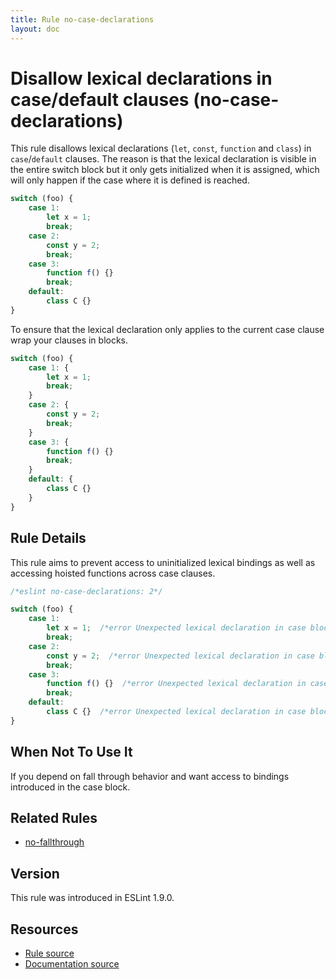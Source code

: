 ```yaml
---
title: Rule no-case-declarations
layout: doc
---
```

<!-- Note: No pull requests accepted for this file. See README.md in the root directory for details. -->
# Disallow lexical declarations in case/default clauses (no-case-declarations)

This rule disallows lexical declarations (`let`, `const`, `function` and `class`)
in `case`/`default` clauses. The reason is that the lexical declaration is visible
in the entire switch block but it only gets initialized when it is assigned, which
will only happen if the case where it is defined is reached.

```js
switch (foo) {
    case 1:
        let x = 1;
        break;
    case 2:
        const y = 2;
        break;
    case 3:
        function f() {}
        break;
    default:
        class C {}
}
```

To ensure that the lexical declaration only applies to the current case clause
wrap your clauses in blocks.

```js
switch (foo) {
    case 1: {
        let x = 1;
        break;
    }
    case 2: {
        const y = 2;
        break;
    }
    case 3: {
        function f() {}
        break;
    }
    default: {
        class C {}
    }
}
```

## Rule Details

This rule aims to prevent access to uninitialized lexical bindings as well as accessing hoisted functions across case clauses.

```js
/*eslint no-case-declarations: 2*/

switch (foo) {
    case 1:
        let x = 1;  /*error Unexpected lexical declaration in case block.*/
        break;
    case 2:
        const y = 2;  /*error Unexpected lexical declaration in case block.*/
        break;
    case 3:
        function f() {}  /*error Unexpected lexical declaration in case block.*/
        break;
    default:
        class C {}  /*error Unexpected lexical declaration in case block.*/
}
```

## When Not To Use It

If you depend on fall through behavior and want access to bindings introduced in the case block.

## Related Rules

* [no-fallthrough](no-fallthrough)

## Version

This rule was introduced in ESLint 1.9.0.

## Resources

* [Rule source](https://github.com/eslint/eslint/tree/master/lib/rules/no-case-declarations.js)
* [Documentation source](https://github.com/eslint/eslint/tree/master/docs/rules/no-case-declarations.md)
